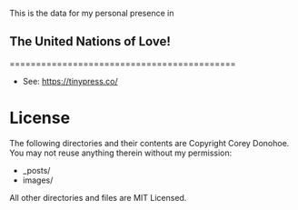 This is the data for my personal presence in 
## The United Nations of Love!
===========================================

* See: https://tinypress.co/

License
=======
The following directories and their contents are Copyright Corey Donohoe.  You may not reuse anything therein without my permission:

*   _posts/
*   images/

All other directories and files are MIT Licensed.
